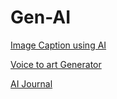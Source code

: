 # Gen-AI

[Image Caption using AI](https://github.com/Baishaki-sfdc/image-caption)


[Voice to art Generator](https://github.com/Baishaki-sfdc/audio-image)

[AI Journal](https://github.com/Baishaki-sfdc/AI-Journal)
